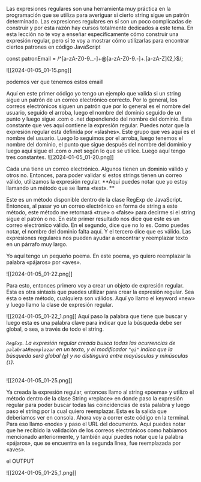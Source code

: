 

 Las expresiones regulares son una herramienta muy práctica en la programación que se utiliza para averiguar si cierto string sigue un patrón determinado. Las expresiones regulares en sí son un poco complicadas de construir y por esta razón hay cursos totalmente dedicados a este tema. En esta lección no te voy a enseñar específicamente cómo construir una expresión regular, pero sí te voy a mostrar cómo utilizarlas para encontrar ciertos patrones en código JavaScript


const patronEmail = /^[a-zA-Z0-9._-]+@[a-zA-Z0-9.-]+\.[a-zA-Z]{2,}$/;

![[2024-01-05_01-15.png]]

podemos ver que tenemos estos emaill

 Aquí en este primer código yo tengo un ejemplo que valida si un string sigue un patrón de un correo electrónico correcto. Por lo general, los correos electrónicos siguen un patrón que por lo general es el nombre del usuario, seguido el arroba, luego el nombre del dominio seguido de un punto y luego sigue .com o .net dependiendo del nombre del dominio. Esta constante que ves aquí contiene la expresión regular. Puedes notar que la expresión regular esta definida por «slashes». Este grupo que ves aquí es el nombre del usuario. Luego lo seguimos por el arroba, luego tenemos el nombre del dominio, el punto que sigue después del nombre del dominio y luego aquí sigue el .com o .net según lo que se utilice. Luego aquí tengo tres constantes. 
 ![[2024-01-05_01-20.png]]
 
 Cada una tiene un correo electrónico. Algunos tienen un dominio válido y otros no. Entonces, para poder validar si estos strings tienen un correo válido, utilizamos la expresión regular. 
 **Aquí puedes notar que yo estoy llamando un método que se llama «test». **
 
Este es un método disponible dentro de la clase RegExp de JavaScript. Entonces, al pasar yo un correo electrónico en forma de string a este método, este método me retornará «true» o «false» para decirme si el string sigue el patrón o no. En este primer resultado nos dice que este es un correo electrónico válido. En el segundo, dice que no lo es. Como puedes notar, el nombre del dominio falta aquí. Y el tercero dice que es válido. Las expresiones regulares nos pueden ayudar a encontrar y reemplazar texto en un párrafo muy largo. 



 Yo aquí tengo un pequeño poema. En este poema, yo quiero reemplazar la palabra «pájaros» por «aves».
 
  ![[2024-01-05_01-22.png]]

  
  
  
  
  Para esto, entonces primero voy a crear un objeto de expresión regular. Esta es otra sintaxis que puedes utilizar para crear la expresión regular. Sea ésta o este método, cualquiera son válidos. Aquí yo llamo el keyword «new» y luego llamo la clase de expresión regular. 
  
  ![[2024-01-05_01-22_1.png]]
  Aquí paso la palabra que tiene que buscar y luego esta es una palabra clave para indicar que la búsqueda debe ser global, o sea, a través de todo el string. 
  
  
  ###### `RegExp`. La expresión regular creada busca todas las ocurrencias de `palabraAReemplazar` en un texto, y el modificador `"gi"` indica que la búsqueda será global (`g`) y no distinguirá entre mayúsculas y minúsculas (`i`).


  ![[2024-01-05_01-25.png]]

  
  
  
  
  Ya creada la expresión regular, entonces llamo al string «poema» y utilizo el método dentro de la clase String «replace» en donde paso la expresión regular para poder buscar todas las coincidencias de esta palabra y luego paso el string por la cual quiero reemplazar. Esta es la salida que deberíamos ver en consola. Ahora voy a correr este código en la terminal. Para eso llamo «node» y paso el URL del documento. Aquí puedes notar que he recibido la validación de los correos electrónicos como habíamos mencionado anteriormente, y también aquí puedes notar que la palabra «pájaros», que se encuentra en la segunda línea, fue reemplazada por «aves». 

el OUTPUT

![[2024-01-05_01-25_1.png]]